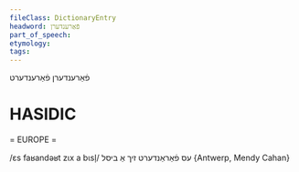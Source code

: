 ```yaml
---
fileClass: DictionaryEntry
headword: פֿאַרענדערן
part_of_speech: 
etymology: 
tags: 
---
```

פֿאַרענדערן
פֿאַרענדערט

HASIDIC
=======
= EUROPE = 

/ɛs faʁandəʁt zɩx a bɩsl̩/ עס פֿאַראַנדערט זיך אַ ביסל {Antwerp, Mendy Cahan}
